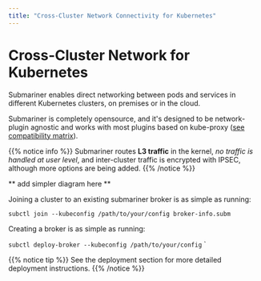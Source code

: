 ```yaml
---
title: "Cross-Cluster Network Connectivity for Kubernetes"
---
```


# Cross-Cluster Network for Kubernetes

Submariner enables direct networking between pods and services in different Kubernetes clusters, on premises or in the cloud.

Submariner is completely opensource, and it's designed to be network-plugin agnostic and works with most plugins based on kube-proxy ([see compatibility matrix](#)).


{{% notice info %}}
Submariner routes **L3 traffic** in the kernel, *no traffic is handled at user level*, and inter-cluster traffic is encrypted with IPSEC, although more options are being added.
{{% /notice %}}

** add simpler diagram here **

Joining a cluster to an existing submariner broker is as simple as running:

`subctl join --kubeconfig /path/to/your/config broker-info.subm
`

Creating a broker is as simple as running:
	
`subctl deploy-broker --kubeconfig /path/to/your/config`
`

{{% notice tip %}}
See the deployment section for more detailed deployment instructions.
{{% /notice %}}
